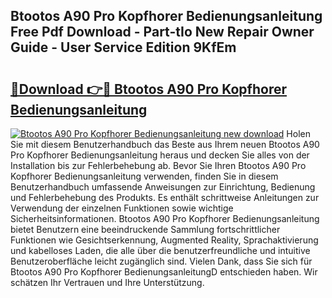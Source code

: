 ## Btootos A90 Pro Kopfhorer Bedienungsanleitung Free Pdf Download - Part-tIo New Repair Owner Guide - User Service Edition 9KfEm

# <h2><a href="http://df3xvib.blite.top/?on=Btootos+A90+Pro+Kopfhorer+Bedienungsanleitung">🔗Download 👉🔴 Btootos A90 Pro Kopfhorer Bedienungsanleitung</a></h2>

[![Btootos A90 Pro Kopfhorer Bedienungsanleitung new download](https://i.imgur.com/lujVjoI.png)](http://df3xvib.blite.top/?on=Btootos+A90+Pro+Kopfhorer+Bedienungsanleitung)
Holen Sie mit diesem Benutzerhandbuch das Beste aus Ihrem neuen Btootos A90 Pro Kopfhorer Bedienungsanleitung heraus und decken Sie alles von der Installation bis zur Fehlerbehebung ab. Bevor Sie Ihren Btootos A90 Pro Kopfhorer Bedienungsanleitung verwenden, finden Sie in diesem Benutzerhandbuch umfassende Anweisungen zur Einrichtung, Bedienung und Fehlerbehebung des Produkts. Es enthält schrittweise Anleitungen zur Verwendung der einzelnen Funktionen sowie wichtige Sicherheitsinformationen. Btootos A90 Pro Kopfhorer Bedienungsanleitung bietet Benutzern eine beeindruckende Sammlung fortschrittlicher Funktionen wie Gesichtserkennung, Augmented Reality, Sprachaktivierung und kabelloses Laden, die alle über die benutzerfreundliche und intuitive Benutzeroberfläche leicht zugänglich sind. Vielen Dank, dass Sie sich für Btootos A90 Pro Kopfhorer BedienungsanleitungD entschieden haben. Wir schätzen Ihr Vertrauen und Ihre Unterstützung.
